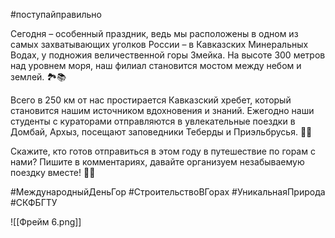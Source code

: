 #поступайправильно

Сегодня – особенный праздник, ведь мы расположены в одном из самых захватывающих уголков России – в Кавказских Минеральных Водах, у подножия величественной горы Змейка. На высоте 300 метров над уровнем моря, наш филиал становится мостом между небом и землей. 🏞️📚

Всего в 250 км от нас простирается Кавказский хребет, который становится нашим источником вдохновения и знаний. Ежегодно наши студенты с кураторами отправляются в увлекательные поездки в Домбай, Архыз, посещают заповедники Теберды и Приэльбрусья. 🚌🌲

Скажите, кто готов отправиться в этом году в путешествие по горам с нами? Пишите в комментариях, давайте организуем незабываемую поездку вместе! 🌿🗻

#МеждународныйДеньГор #СтроительствоВГорах #УникальнаяПрирода #СКФБГТУ

![[Фрейм 6.png]]
